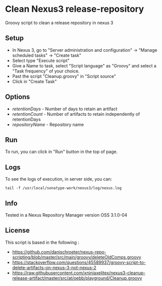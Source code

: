 # Clean Nexus3 release-repository

Groovy script to clean a release repository in nexus 3

## Setup

* In Nexus 3, go to "Server administration and configuration" -> "Manage scheduled tasks" -> "Create task"
* Select type "Execute script"
* Give a Name to task, select "Script language" as "Groovy" and select a "Task frequency" of your choice.
* Past the script "Cleanup.groovy" in "Script source"
* Click in "Create Task"

## Options

* *retentionDays* - Number of days to retain an artifact
* *retentionCount* - Number of artifacts to retain independently of retentionDays
* *repositoryName* - Repository name

## Run

To run, you can click in "Run" button in the top of page.

## Logs

To see the logs of execution, in server side, you can:

    tail -f /usr/local/sonatype-work/nexus3/log/nexus.log

## Info

Tested in a Nexus Repository Manager version OSS 3.1.0-04

## License

This script is based in the following :

* https://github.com/danischroeter/nexus-repo-scripting/blob/master/src/main/groovy/deleteOldComps.groovy
* https://stackoverflow.com/questions/45589937/groovy-script-to-delete-artifacts-on-nexus-3-not-nexus-2
* https://raw.githubusercontent.com/xninjaxelitex/nexus3-cleanup-release-artifact/master/src/at/oebb/playground/Cleanup.groovy

